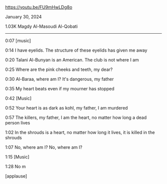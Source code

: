 https://youtu.be/FU9mHwLDg8o

January 30, 2024

1.03K Magdy Al-Masoudi Al-Qobati

---

0:07 [music]

0:14 I have eyelids. The structure of these eyelids has given me away

0:20 Talani Al-Bunyan is an American. The club is not where I am

0:25 Where are the pink cheeks and teeth, my dear?

0:30 Al-Baraa, where am I? It's dangerous, my father

0:35 My heart beats even if my mourner has stopped

0:42 [Music]

0:52 Your heart is as dark as kohl, my father, I am murdered

0:57 The killers, my father, I am the heart, no matter how long a dead person lives

1:02 In the shrouds is a heart, no matter how long it lives, it is killed in the shrouds

1:07 No, where am I? No, where am I?

1:15 [Music]

1:28 No m

[applause]